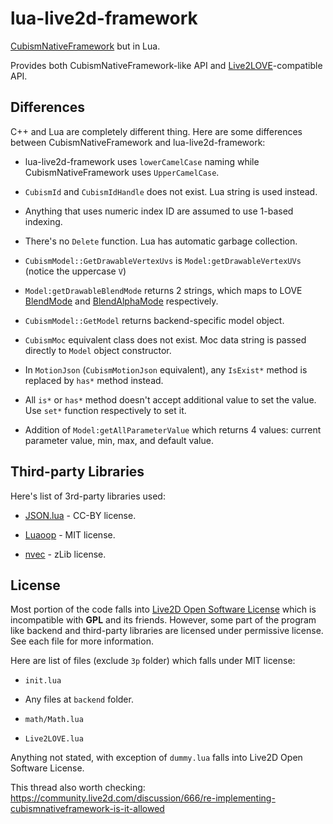 lua-live2d-framework
====================

[CubismNativeFramework](https://github.com/Live2D/CubismNativeFramework/tree/934c194f1eb29cdc7ff39dc4836bb79b076e5c24) but in Lua.

Provides both CubismNativeFramework-like API and [Live2LOVE](https://github.com/MikuAuahDark/Live2LOVE)-compatible API.

Differences
-----------

C++ and Lua are completely different thing. Here are some differences between CubismNativeFramework and
lua-live2d-framework:

* lua-live2d-framework uses `lowerCamelCase` naming while CubismNativeFramework uses `UpperCamelCase`.

* `CubismId` and `CubismIdHandle` does not exist. Lua string is used instead.

* Anything that uses numeric index ID are assumed to use 1-based indexing.

* There's no `Delete` function. Lua has automatic garbage collection.

* `CubismModel::GetDrawableVertexUvs` is `Model:getDrawableVertexUVs` (notice the uppercase `V`)

* `Model:getDrawableBlendMode` returns 2 strings, which maps to LOVE [BlendMode](https://love2d.org/wiki/BlendMode) and [BlendAlphaMode](https://love2d.org/wiki/BlendAlphaMode) respectively.

* `CubismModel::GetModel` returns backend-specific model object.

* `CubismMoc` equivalent class does not exist. Moc data string is passed directly to `Model` object constructor.

* In `MotionJson` (`CubismMotionJson` equivalent), any `IsExist*` method is replaced by `has*` method instead.

* All `is*` or `has*` method doesn't accept additional value to set the value. Use `set*` function respectively to set it.

* Addition of `Model:getAllParameterValue` which returns 4 values: current parameter value, min, max, and default value.

Third-party Libraries
---------------------

Here's list of 3rd-party libraries used:

* [JSON.lua](http://regex.info/blog/lua/json) - CC-BY license.

* [Luaoop](https://github.com/ImagicTheCat/Luaoop) - MIT license.

* [nvec](https://github.com/MikuAuahDark/NPad93/blob/master/nvec.lua) - zLib license.

License
-------

Most portion of the code falls into [Live2D Open Software License](http://live2d.com/eula/live2d-open-software-license-agreement_en.html)
which is incompatible with **GPL** and its friends. However, some part of the program like backend
and third-party libraries are licensed under permissive license. See each file for more information.

Here are list of files (exclude `3p` folder) which falls under MIT license:

* `init.lua`

* Any files at `backend` folder.

* `math/Math.lua`

* `Live2LOVE.lua`

Anything not stated, with exception of `dummy.lua` falls into Live2D Open Software License.

This thread also worth checking: https://community.live2d.com/discussion/666/re-implementing-cubismnativeframework-is-it-allowed
